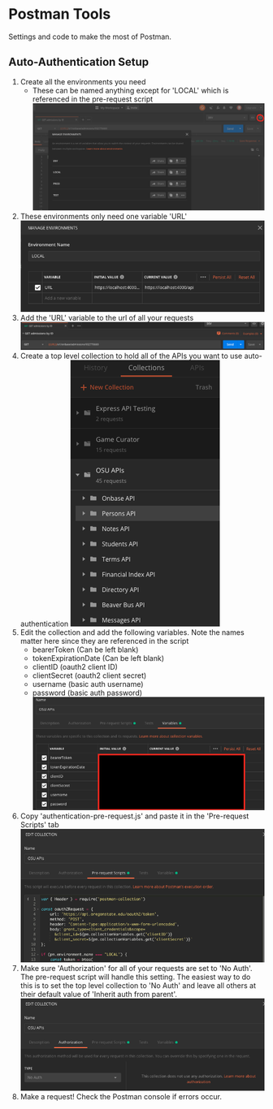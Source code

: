 # Postman Tools
Settings and code to make the most of Postman.

## Auto-Authentication Setup
1. Create all the environments you need
    - These can be named anything except for 'LOCAL' which is referenced in the pre-request script
![Open environment settings](images/open-env-settings.png)
2. These environments only need one variable 'URL'
![Local environment example](images/local-env.png)
3. Add the 'URL' variable to the url of all your requests
![URL example](images/url-example.png)
4. Create a top level collection to hold all of the APIs you want to use auto-authentication
![Collection example](images/collection-example.png)
5. Edit the collection and add the following variables. Note the names matter here since they are referenced in the script
    - bearerToken (Can be left blank)
    - tokenExpirationDate (Can be left blank)
    - clientID (oauth2 client ID)
    - clientSecret (oauth2 client secret)
    - username (basic auth username)
    - password (basic auth password)
![collection variables](images/collection-variables.png)
6. Copy 'authentication-pre-request.js' and paste it in the 'Pre-request Scripts' tab
![pre-request scrip](images/pre-request-script.png)
7. Make sure 'Authorization' for all of your requests are set to 'No Auth'. The pre-request script will handle this setting. The easiest way to do this is to set the top level collection to 'No Auth' and leave all others at their default value of 'Inherit auth from parent'.
![authorization example](images/authorization-example.png)
8. Make a request! Check the Postman console if errors occur.
